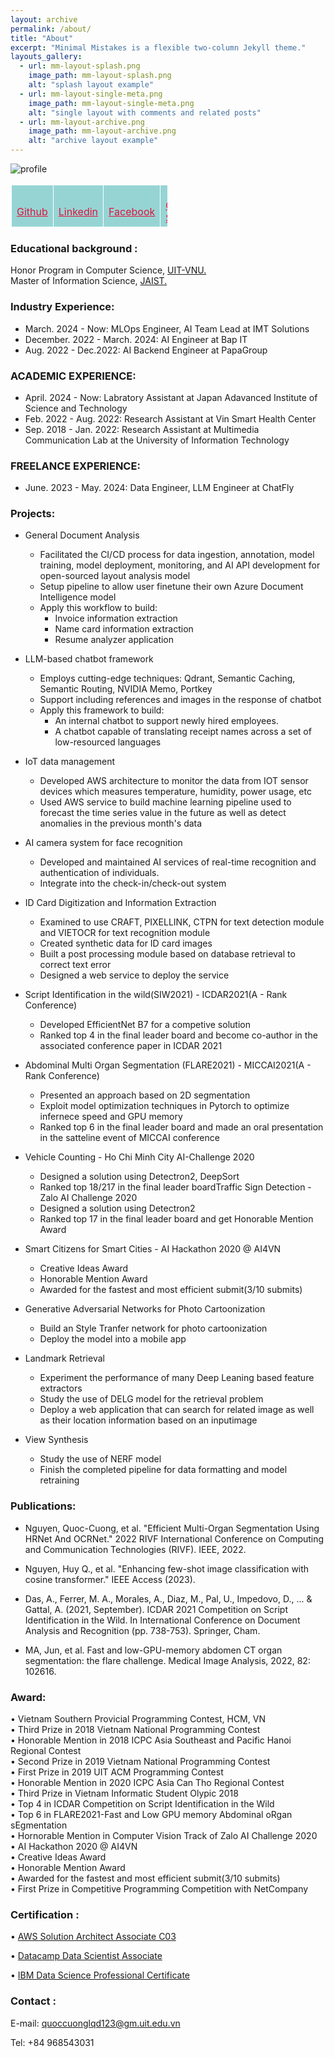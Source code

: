 ```yaml
---
layout: archive
permalink: /about/
title: "About"
excerpt: "Minimal Mistakes is a flexible two-column Jekyll theme."
layouts_gallery:
  - url: mm-layout-splash.png
    image_path: mm-layout-splash.png
    alt: "splash layout example"
  - url: mm-layout-single-meta.png
    image_path: mm-layout-single-meta.png
    alt: "single layout with comments and related posts"
  - url: mm-layout-archive.png
    image_path: mm-layout-archive.png
    alt: "archive layout example"
---
```

![profile](../assets/images/nguyc.jpg)


<!-- | - |-| -|
| <a href="https://github.com/quoccuonglqd" rel="alternate" style="color: #DC143C"><i class="fa fa-github fa-2x"></i><br>Github</a>      | <a href="https://www.linkedin.com/in/quoc-cuong-nguyen-076b91192/" rel="alternate" style="color: #DC143C"><i class="fa fa-linkedin-square fa-2x"></i><br>Linkedin</a> | <a href="{{ https://www.facebook.com/profile.php?id=100007138727104 }}" rel="alternate" style="color: #DC143C"><i class="fa fa-facebook-square fa-2x"></i><br>Facebook</a> | -->

<style>
table, th, td {
  border: 1px solid white;
  border-collapse: collapse;
}
th, td {
  background-color: #96D4D4;
}
</style>

<table style="width:50%">
  <tr>
    <td><a href="https://github.com/quoccuonglqd" rel="alternate" style="color: #DC143C"><i class="fa fa-github fa-2x"></i><br>Github</a></td>
    <td><a href="https://www.linkedin.com/in/quoc-cuong-nguyen-076b91192/" rel="alternate" style="color: #DC143C"><i class="fa fa-linkedin-square fa-2x"></i><br>Linkedin</a></td>
    <td><a href="https://www.facebook.com/profile.php?id=100007138727104" rel="alternate" style="color: #DC143C"><i class="fa fa-facebook-square fa-2x"></i><br>Facebook</a></td>
    <td><a href="https://scholar.google.com/citations?user=0r-BDaAAAAAJ&hl=en" rel="alternate" style="color: #DC143C"><i class="fa fa-graduation-cap fa-2x"></i><br>Google Scholar</a></td>
  </tr>
</table>

<nav class="site-state">
  <!-- <div class="container">
    <div class="row">
      <div class="col-sm">
          <a href="https://github.com/quoccuonglqd" rel="alternate" style="color: #DC143C">
            <i class="fa fa-github fa-2x"></i><br>
            Github
          </a>
      </div>
      <div class="col-sm">
          <a href="https://www.linkedin.com/in/quoc-cuong-nguyen-076b91192/" rel="alternate" style="color: #DC143C">
            <i class="fa fa-linkedin-square fa-2x"></i><br>
            Linkedin
          </a>
      </div>
      <div class="col-sm">
          <a href="{{ https://www.facebook.com/profile.php?id=100007138727104 }}" rel="alternate" style="color: #DC143C">
            <i class="fa fa-facebook-square fa-2x"></i><br>
            Facebook
          </a>
      </div>
    </div>
  </div> -->

  

  <!-- <div>
      <a href="{{ site.url }}/assets/CV.pdf" rel="alternate" style="color: #DC143C">
        <i class="fa fa-file fa-2x"></i><br>
        CV
      </a>
  </div> -->

  

</nav>

### Educational background :
Honor Program in Computer Science, <a href="https://www.uit.edu.vn/" target="_blank">UIT-VNU.</a><br>
Master of Information Science, <a href="https://www.jaist.ac.jp/" target="_blank">JAIST.</a><br>

<!-- ### Interests : 
Machine Learning, Deep Learning, Computer Vision, Data Science -->

### Industry Experience: 
- March. 2024 - Now: MLOps Engineer, AI Team Lead at IMT Solutions
- December. 2022 - March. 2024: AI Engineer at Bap IT 
- Aug. 2022 - Dec.2022: AI Backend Engineer at PapaGroup

### ACADEMIC EXPERIENCE:
- April. 2024 - Now: Labratory Assistant at Japan Adavanced Institute of Science and Technology
- Feb. 2022 - Aug. 2022: Research Assistant at Vin Smart Health Center
- Sep. 2018 - Jan. 2022: Research Assistant at Multimedia Communication Lab at the University of Information Technology

### FREELANCE EXPERIENCE:
- June. 2023 - May. 2024: Data Engineer, LLM Engineer at ChatFly

### Projects:
- General Document Analysis
  - Facilitated the CI/CD process for data ingestion, annotation, model training, model deployment, monitoring, and AI
API development for open-sourced layout analysis model 
  - Setup pipeline to allow user finetune their own Azure Document Intelligence model
  - Apply this workflow to build:
    - Invoice information extraction
    - Name card information extraction
    - Resume analyzer application

- LLM-based chatbot framework
  - Employs cutting-edge techniques: Qdrant, Semantic Caching, Semantic Routing, NVIDIA Memo, Portkey
  - Support including references and images in the response of chatbot
  - Apply this framework to build:
    - An internal chatbot to support newly hired employees.
    - A chatbot capable of translating receipt names across a set of low-resourced languages

- IoT data management
  - Developed AWS architecture to monitor the data from IOT sensor devices which measures temperature, humidity, power usage, etc
  - Used AWS service to build machine learning pipeline used to forecast the time series value in the future as well as detect
anomalies in the previous month's data

- AI camera system for face recognition 
  - Developed and maintained AI services of real-time recognition and authentication of individuals.
  - Integrate into the check-in/check-out system

- ID Card Digitization and Information Extraction
	- Examined to use CRAFT, PIXELLINK, CTPN for text detection module and VIETOCR for text recognition module
	- Created synthetic data for ID card images
	- Built a post processing module based on database retrieval to correct text error
	- Designed a web service to deploy the service

- Script Identification in the wild(SIW2021) - ICDAR2021(A - Rank Conference)
	- Developed EfficientNet B7 for a competive solution
	- Ranked top 4 in the final leader board and become co-author in the associated conference paper in ICDAR 2021
- Abdominal Multi Organ Segmentation (FLARE2021) - MICCAI2021(A - Rank Conference)
	- Presented an approach based on 2D segmentation
	- Exploit model optimization techniques in Pytorch to optimize infernece speed and GPU memory
	- Ranked top 6 in the final leader board and made an oral presentation in the satteline event of MICCAI conference
- Vehicle Counting - Ho Chi Minh City AI-Challenge 2020
	- Designed a solution using Detectron2, DeepSort
	- Ranked top 18/217 in the final leader boardTraffic Sign Detection - Zalo AI Challenge 2020
	- Designed a solution using Detectron2
	- Ranked top 17 in the final leader board and get Honorable Mention Award
- Smart Citizens for Smart Cities - AI Hackathon 2020 @ AI4VN
	- Creative Ideas Award
	- Honorable Mention Award
	- Awarded for the fastest and most efficient submit(3/10 submits)
- Generative Adversarial Networks for Photo Cartoonization
	- Build an Style Tranfer network for photo cartoonization
	- Deploy the model into a mobile app
- Landmark Retrieval
	- Experiment the performance of many Deep Leaning based feature extractors
	- Study the use of DELG model for the retrieval problem
	- Deploy a web application that can search for related image as well as their location information based on an inputimage
- View Synthesis
	- Study the use of NERF model
	- Finish the completed pipeline for data formatting and model retraining

### Publications:
- Nguyen, Quoc-Cuong, et al. "Efficient Multi-Organ Segmentation Using HRNet And OCRNet." 2022 RIVF International Conference on Computing and Communication Technologies (RIVF). IEEE, 2022.

- Nguyen, Huy Q., et al. "Enhancing few-shot image classification with cosine transformer." IEEE Access (2023).

- Das, A., Ferrer, M. A., Morales, A., Diaz, M., Pal, U., Impedovo, D., ... & Gattal, A. (2021, September). ICDAR 2021 Competition on Script Identification in the Wild. In International Conference on Document Analysis and Recognition (pp. 738-753). Springer, Cham.

- MA, Jun, et al. Fast and low-GPU-memory abdomen CT organ segmentation: the flare challenge. Medical Image Analysis, 2022, 82: 102616.

### Award:

• Vietnam Southern Provicial Programming Contest, HCM, VN  
• Third Prize in 2018 Vietnam National Programming Contest  
• Honorable Mention in 2018 ICPC Asia Southeast and Pacific Hanoi Regional Contest  
• Second Prize in 2019 Vietnam National Programming Contest  
• First Prize in 2019 UIT ACM Programming Contest  
• Honorable Mention in 2020 ICPC Asia Can Tho Regional Contest  
• Third Prize in Vietnam Informatic Student Olypic 2018  
• Top 4 in ICDAR Competition on Script Identification in the Wild  
• Top 6 in FLARE2021-Fast and Low GPU memory Abdominal oRgan sEgmentation  
• Hornorable Mention in Computer Vision Track of Zalo AI Challenge 2020  
• AI Hackathon 2020 @ AI4VN  
• Creative Ideas Award  
• Honorable Mention Award  
• Awarded for the fastest and most efficient submit(3/10 submits)  
• First Prize in Competitive Programming Competition with NetCompany

### Certification :

• <a href="https://www.credly.com/badges/59d93e8b-15c0-4e62-92d8-018c9677f679" target="_blank"> AWS Solution Architect Associate C03 </a>

• <a href="https://www.datacamp.com/certificate/DSA0019587962979" target="_blank"> Datacamp Data Scientist Associate </a>

• <a href="https://www.coursera.org/account/accomplishments/professional-cert/2JU8MAC9P92T?utm_source=link&utm_medium=certificate&utm_content=cert_image&utm_campaign=sharing_cta&utm_product=prof" target="_blank"> IBM Data Science Professional Certificate </a>

### Contact :
E-mail: quoccuonglqd123@gm.uit.edu.vn

Tel: +84 968543031
<!-- ![wechatcode](/assets/img/wechatcode.png) -->